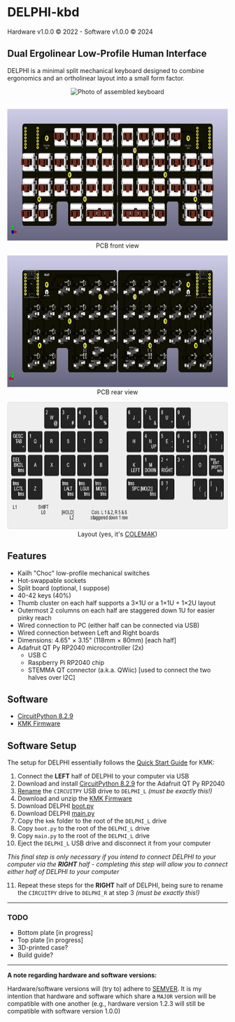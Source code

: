 # DELPHI-kbd

Hardware v1.0.0 &copy; 2022 - Software v1.0.0 &copy; 2024

## Dual Ergolinear Low-Profile Human Interface ##
DELPHI is a minimal split mechanical keyboard designed to combine ergonomics and an ortholinear layout into a small form factor.

<p align="center">
    <img src="/images/DELPHI photo.png" height="600" alt="Photo of assembled keyboard">
    <br/>
    <br/>
</p>

<p align="center">
    <img src="/images/front view.png" height="300" alt="PCB render front view">
    <br/>
    PCB front view
</p>

<p align="center">
    <img src="/images/rear view.png" height="300"  alt="PCB render rear view">
    <br/>
    PCB rear view
</p>

<p align="center">
    <img src="/images/delphi_kle_layout.png" height="290"  alt="Keyboard Layout Editor layout">
    <br/>
    Layout (yes, it's <a href="https://en.wikipedia.org/wiki/Colemak">COLEMAK</a>)
</p>

## Features
- Kailh "Choc" low-profile mechanical switches
- Hot-swappable sockets
- Split board (optional, I suppose)
- 40-42 keys (40%)
- Thumb cluster on each half supports a 3&times;1U or a 1&times;1U + 1&times;2U layout
- Outermost 2 columns on each half are staggered down 1U for easier pinky reach
- Wired connection to PC (either half can be connected via USB)
- Wired connection between Left and Right boards
- Dimensions: 4.65" &times; 3.15" (118mm &times; 80mm) [each half]
- Adafruit QT Py RP2040 microcontroller (2x)
  - USB C
  - Raspberry Pi RP2040 chip
  - STEMMA QT connector (a.k.a. QWiic) [used to connect the two halves over I2C]

## Software
- [CircuitPython 8.2.9](https://circuitpython.org/board/adafruit_qtpy_rp2040/)
- [KMK Firmware](https://github.com/KMKfw/kmk_firmware)

## Software Setup

The setup for DELPHI essentially follows the [Quick Start Guide](http://kmkfw.io/docs/Getting_Started#tldr-quick-start-guide) for KMK:

1. Connect the **LEFT** half of DELPHI to your computer via USB
2. Download and install [CircuitPython 8.2.9](https://circuitpython.org/board/adafruit_qtpy_rp2040/) for the Adafruit QT Py RP2040
3. [Rename](https://learn.adafruit.com/welcome-to-circuitpython/renaming-circuitpy) the `CIRCUITPY` USB drive to `DELPHI_L` *(must be exactly this!)*
4. Download and unzip the [KMK Firmware](https://github.com/KMKfw/kmk_firmware)
5. Download DELPHI [boot.py](https://github.com/JRiggles/DELPHI-kbd/blob/main/firmware/boot.py)
6. Download DELPHI [main.py](https://github.com/JRiggles/DELPHI-kbd/blob/main/firmware/main.py)
7. Copy the `kmk` folder to the root of the `DELPHI_L` drive
8. Copy `boot.py` to the root of the `DELPHI_L` drive
9. Copy `main.py` to the root of the `DELPHI_L` drive
10. Eject the `DELPHI_L` USB drive and disconnect it from your computer
    
*This final step is only necessary if you intend to connect DELPHI to your computer via the **RIGHT** half - completing this step will allow you to connect either half of DELPHI to your computer*

11. Repeat these steps for the **RIGHT** half of DELPHI, being sure to rename the `CIRCUITPY` drive to `DELPHI_R` at step 3 *(must be exactly this!)*

<hr/>

### TODO
- Bottom plate [in progress]
- Top plate [in progress]
- 3D-printed case?
- Build guide?

<hr/>

**A note regarding hardware and software versions:**

Hardware/software versions will (try to) adhere to [SEMVER](https://semver.org/). It is my intention that hardware and software which share a `MAJOR` version will be compatible with one another (e.g., hardware version 1.2.3 will still be compatible with software version 1.0.0)
